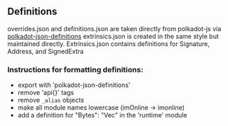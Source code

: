 ## Definitions

overrides.json and definitions.json are taken directly from polkadot-js via [polkadot-json-definitions](https://github.com/insipx/polkadot-json-definitions)
extrinsics.json is created in the same style but maintained directly. Extrinsics.json contains definitions for Signature, Address, and SignedExtra


### Instructions for formatting definitions:
- export with 'polkadot-json-definitions'
- remove 'api{}' tags
- remove `_alias` objects
- make all module names lowercase (imOnline -> imonline)
- add a definition for "Bytes": "Vec<u8>" in the 'runtime' module
